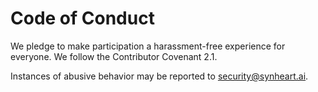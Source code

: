 # Code of Conduct

We pledge to make participation a harassment-free experience for everyone. We follow the Contributor Covenant 2.1.

Instances of abusive behavior may be reported to security@synheart.ai.
